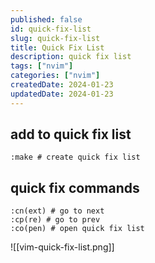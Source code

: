 ```yaml
---
published: false
id: quick-fix-list
slug: quick-fix-list
title: Quick Fix List
description: quick fix list
tags: ["nvim"]
categories: ["nvim"]
createdDate: 2024-01-23
updatedDate: 2024-01-23
---
```


## add to quick fix list
```
:make # create quick fix list
```

## quick fix commands
```
:cn(ext) # go to next
:cp(re) # go to prev
:co(pen) # open quick fix list
```

![[vim-quick-fix-list.png]]
